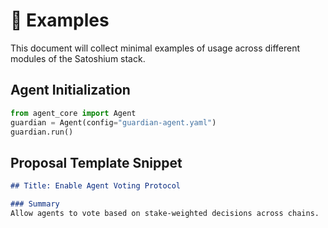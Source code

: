 
# 🧪 Examples

This document will collect minimal examples of usage across different modules of the Satoshium stack.

## Agent Initialization
```python
from agent_core import Agent
guardian = Agent(config="guardian-agent.yaml")
guardian.run()
```

## Proposal Template Snippet
```markdown
## Title: Enable Agent Voting Protocol

### Summary
Allow agents to vote based on stake-weighted decisions across chains.
```
